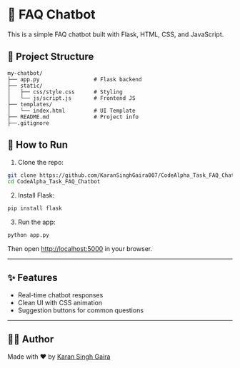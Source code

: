 
# 🤖 FAQ Chatbot

This is a simple FAQ chatbot built with Flask, HTML, CSS, and JavaScript.

## 📁 Project Structure

```
my-chatbot/
├── app.py                 # Flask backend
├── static/
│   ├── css/style.css      # Styling
│   └── js/script.js       # Frontend JS
├── templates/
│   └── index.html         # UI Template
├── README.md              # Project info
├──.gitignore
```

## 🚀 How to Run

1. Clone the repo:
```bash
git clone https://github.com/KaranSinghGaira007/CodeAlpha_Task_FAQ_Chatbot.git
cd CodeAlpha_Task_FAQ_Chatbot
```

2. Install Flask:
```bash
pip install flask
```

3. Run the app:
```bash
python app.py
```

Then open [http://localhost:5000](http://localhost:5000) in your browser.

---

## ✨ Features

- Real-time chatbot responses
- Clean UI with CSS animation
- Suggestion buttons for common questions

---

## 🧑‍💻 Author

Made with ❤️ by [Karan Singh Gaira](https://github.com/KaranSinghGaira007)
